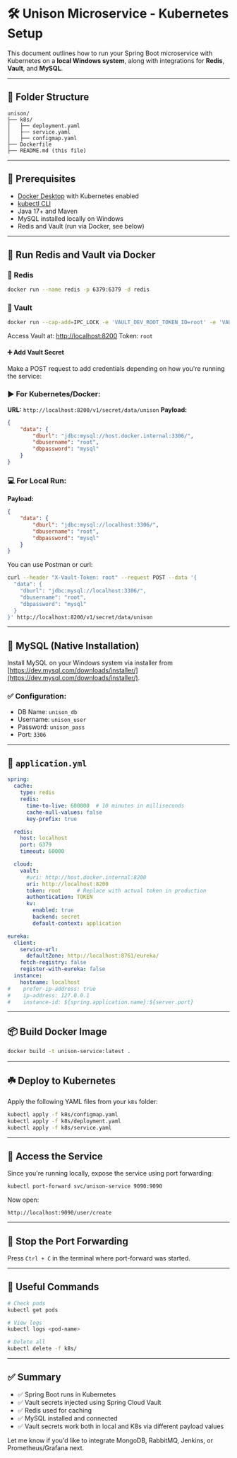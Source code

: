 # 🛠️ Unison Microservice - Kubernetes Setup

This document outlines how to run your Spring Boot microservice with Kubernetes on a **local Windows system**, along with integrations for **Redis**, **Vault**, and **MySQL**.

---

## 📁 Folder Structure

```
unison/
├── k8s/
│   ├── deployment.yaml
│   ├── service.yaml
│   ├── configmap.yaml
├── Dockerfile
├── README.md (this file)
```

---

## 🚀 Prerequisites

* [Docker Desktop](https://www.docker.com/products/docker-desktop/) with Kubernetes enabled
* [kubectl CLI](https://kubernetes.io/docs/tasks/tools/)
* Java 17+ and Maven
* MySQL installed locally on Windows
* Redis and Vault (run via Docker, see below)

---

## 🐳 Run Redis and Vault via Docker

### 🔁 Redis

```bash
docker run --name redis -p 6379:6379 -d redis
```

### 🔐 Vault

```bash
docker run --cap-add=IPC_LOCK -e 'VAULT_DEV_ROOT_TOKEN_ID=root' -e 'VAULT_DEV_LISTEN_ADDRESS=0.0.0.0:8200' -p 8200:8200 --name vault -d hashicorp/vault
```

Access Vault at: [http://localhost:8200](http://localhost:8200)
Token: `root`

#### ➕ Add Vault Secret

Make a POST request to add credentials depending on how you're running the service:

### ▶️ For **Kubernetes/Docker**:

**URL:** `http://localhost:8200/v1/secret/data/unison`
**Payload:**

```json
{
    "data": {
        "dburl": "jdbc:mysql://host.docker.internal:3306/",
        "dbusername": "root",
        "dbpassword": "mysql"
    }
}
```

### 💻 For **Local Run**:

**Payload:**

```json
{
    "data": {
        "dburl": "jdbc:mysql://localhost:3306/",
        "dbusername": "root",
        "dbpassword": "mysql"
    }
}
```

You can use Postman or curl:

```bash
curl --header "X-Vault-Token: root" --request POST --data '{
  "data": {
    "dburl": "jdbc:mysql://localhost:3306/",
    "dbusername": "root",
    "dbpassword": "mysql"
  }
}' http://localhost:8200/v1/secret/data/unison
```

---

## 📂 MySQL (Native Installation)

Install MySQL on your Windows system via installer from [https://dev.mysql.com/downloads/installer/](https://dev.mysql.com/downloads/installer/).

### ✅ Configuration:

* DB Name: `unison_db`
* Username: `unison_user`
* Password: `unison_pass`
* Port: `3306`

---

## 🔧 `application.yml`

```yaml
spring:
  cache:
    type: redis
    redis:
      time-to-live: 600000  # 10 minutes in milliseconds
      cache-null-values: false
      key-prefix: true

  redis:
    host: localhost
    port: 6379
    timeout: 60000

  cloud:
    vault:
      #uri: http://host.docker.internal:8200
      uri: http://localhost:8200
      token: root     # Replace with actual token in production
      authentication: TOKEN
      kv:
        enabled: true
        backend: secret
        default-context: application

eureka:
  client:
    service-url:
      defaultZone: http://localhost:8761/eureka/
    fetch-registry: false
    register-with-eureka: false
  instance:
    hostname: localhost
#    prefer-ip-address: true
#    ip-address: 127.0.0.1
#    instance-id: ${spring.application.name}:${server.port}
```

---

## 📦 Build Docker Image

```bash
docker build -t unison-service:latest .
```

---

## ☘️ Deploy to Kubernetes

Apply the following YAML files from your `k8s` folder:

```bash
kubectl apply -f k8s/configmap.yaml
kubectl apply -f k8s/deployment.yaml
kubectl apply -f k8s/service.yaml
```

---

## 🔌 Access the Service

Since you're running locally, expose the service using port forwarding:

```bash
kubectl port-forward svc/unison-service 9090:9090
```

Now open:

```
http://localhost:9090/user/create
```

---

## 📍 Stop the Port Forwarding

Press `Ctrl + C` in the terminal where port-forward was started.

---

## 📄 Useful Commands

```bash
# Check pods
kubectl get pods

# View logs
kubectl logs <pod-name>

# Delete all
kubectl delete -f k8s/
```

---

## ✅ Summary

* ✅ Spring Boot runs in Kubernetes
* ✅ Vault secrets injected using Spring Cloud Vault
* ✅ Redis used for caching
* ✅ MySQL installed and connected
* ✅ Vault secrets work both in local and K8s via different payload values

Let me know if you'd like to integrate MongoDB, RabbitMQ, Jenkins, or Prometheus/Grafana next.

